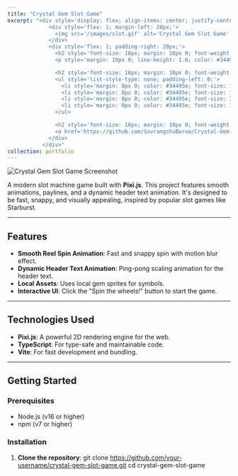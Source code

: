 ```yaml
---
title: "Crystal Gem Slot Game"
excerpt: "<div style='display: flex; align-items: center; justify-content: space-between; font-size: 14px; background: linear-gradient(135deg, #f5f7fa, #c3cfe2); padding: 20px; border-radius: 12px; box-shadow: 0 8px 16px rgba(0, 0, 0, 0.2);'>
             <div style='flex: 1; margin-left: 20px;'>
               <img src='/images/slot.gif' alt='Crystal Gem Slot Game' style='max-width: 75%; border-radius: 12px; box-shadow: 0 8px 16px rgba(0, 0, 0, 0.2); transition: transform 0.3s ease;'>
             </div>
             <div style='flex: 1; padding-right: 20px;'>
               <h2 style='font-size: 18px; margin: 10px 0; font-weight: bold; color: #2c3e50; text-transform: uppercase; letter-spacing: 1px;'>Description</h2>
               <p style='margin: 10px 0; line-height: 1.6; color: #34495e; font-size: 14px;'>Crystal Gem Slot Game is a modern slot machine game built with Pixi.js. It features smooth reel spin animations, dynamic paylines (coming soon), and a visually appealing design inspired by popular slot games like Starburst. Spin the reels, visualize paylines (coming soon), and enjoy the thrill of winning!</p>

               <h2 style='font-size: 18px; margin: 10px 0; font-weight: bold; color: #2c3e50; text-transform: uppercase; letter-spacing: 1px;'>Technologies Used</h2>
               <ul style='list-style-type: none; padding-left: 0;'>
                 <li style='margin: 8px 0; color: #34495e; font-size: 14px;'><span style='color: #863ce7; font-weight: bold; margin-right: 8px;'>•</span> <b>Pixi.js</b>: For smooth 2D rendering and animations.</li>
                 <li style='margin: 8px 0; color: #34495e; font-size: 14px;'><span style='color: #863ce7; font-weight: bold; margin-right: 8px;'>•</span> <b>TypeScript</b>: For type-safe and maintainable code.</li>
                 <li style='margin: 8px 0; color: #34495e; font-size: 14px;'><span style='color: #863ce7; font-weight: bold; margin-right: 8px;'>•</span> <b>Vite</b>: For fast development and bundling.</li>
                 <li style='margin: 8px 0; color: #34495e; font-size: 14px;'><span style='color: #863ce7; font-weight: bold; margin-right: 8px;'>•</span> <b>Local Assets</b>: Uses local gem sprites for symbols.</li>
               </ul>

               <h2 style='font-size: 18px; margin: 10px 0; font-weight: bold; color: #2c3e50; text-transform: uppercase; letter-spacing: 1px;'>GitHub Link</h2>
               <a href='https://github.com/SuvrangshuBarua/Crystal-Gem-Slot-Game' style='text-decoration: none; color: #3498db; font-weight: bold; font-size: 14px; padding: 8px 16px; background: #ecf0f1; border-radius: 6px; display: inline-block; transition: background 0.3s ease;'>View on GitHub</a>
             </div>   
           </div>"
collection: portfolio
---
```


![Crystal Gem Slot Game Screenshot](/images/slot.gif) <!-- Add a screenshot if available -->

A modern slot machine game built with **Pixi.js**. This project features smooth animations, paylines, and a dynamic header text animation. It's designed to be fast, snappy, and visually appealing, inspired by popular slot games like Starburst.

---

## Features

- **Smooth Reel Spin Animation**: Fast and snappy spin with motion blur effect.
- **Dynamic Header Text Animation**: Ping-pong scaling animation for the header text.
- **Local Assets**: Uses local gem sprites for symbols.
- **Interactive UI**: Click the "Spin the wheels!" button to start the game.

---

## Technologies Used

- **Pixi.js**: A powerful 2D rendering engine for the web.
- **TypeScript**: For type-safe and maintainable code.
- **Vite**: For fast development and bundling.

---

## Getting Started

### Prerequisites

- Node.js (v16 or higher)
- npm (v7 or higher)

### Installation

1. **Clone the repository**:
   git clone https://github.com/your-username/crystal-gem-slot-game.git
   cd crystal-gem-slot-game

